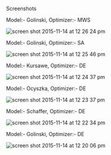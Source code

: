 Screenshots

Model:- Golinski, Optimizer:-  MWS

![screen shot 2015-11-14 at 12 26 24 pm](https://cloud.githubusercontent.com/assets/8950958/11164864/1e086d16-8acb-11e5-925d-0e62b9f77c11.png)

Model:- Golinski, Optimizer:-  SA

![screen shot 2015-11-14 at 12 25 46 pm](https://cloud.githubusercontent.com/assets/8950958/11164865/1e1330d4-8acb-11e5-8e79-bd3403af17bb.png)

Model:- Kursawe, Optimizer:-  DE

![screen shot 2015-11-14 at 12 24 37 pm](https://cloud.githubusercontent.com/assets/8950958/11164869/1e173706-8acb-11e5-88f8-b3d1f9a5f5ae.png)

Model:- Ocyszka, Optimizer:-  DE

![screen shot 2015-11-14 at 12 23 37 pm](https://cloud.githubusercontent.com/assets/8950958/11164867/1e14f7fc-8acb-11e5-8ff3-39b7ad72b667.png)

Model:- Schaffer, Optimizer:-  DE

![screen shot 2015-11-14 at 12 22 34 pm](https://cloud.githubusercontent.com/assets/8950958/11164866/1e135730-8acb-11e5-85f4-2f5d3081e6e5.png)

Model:- Golinski, Optimizer:-  DE

![screen shot 2015-11-14 at 12 20 06 pm](https://cloud.githubusercontent.com/assets/8950958/11164868/1e162da2-8acb-11e5-9c51-c10a78e1033c.png)
